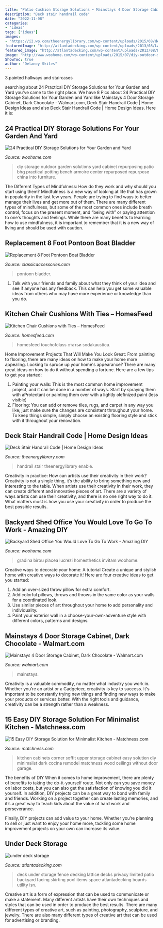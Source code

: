 ```yaml
---
title: "Patio Cushion Storage Solutions ~ Mainstays 4 Door Storage Cabinet, Dark Chocolate"
description: "Deck stair handrail code"
date: "2022-11-08"
categories:
- "ideas"
tags: ["ideas"]
images:
- "https://i2.wp.com/theenergylibrary.com/wp-content/uploads/2015/08/deck-stair-handrail-code-1280x962.jpg"
featuredImage: "http://atlantadecking.com/wp-content/uploads/2013/08/Lattice-storage-under-deck-26.jpg"
featured_image: "http://atlantadecking.com/wp-content/uploads/2013/08/Lattice-storage-under-deck-26.jpg"
image: "http://www.woohome.com/wp-content/uploads/2015/07/diy-outdoor-storage-ideas-woohome-16.jpg"
ShowToc: true
author: "Delaney Skiles"
---
```



3.painted hallways and staircases

	

		
searching about 24 Practical DIY Storage Solutions for Your Garden and Yard you've came to the right place. We have 8 Pics about 24 Practical DIY Storage Solutions for Your Garden and Yard like Mainstays 4 Door Storage Cabinet, Dark Chocolate - Walmart.com, Deck Stair Handrail Code | Home Design Ideas and also Deck Stair Handrail Code | Home Design Ideas. Here it is:
		
    
## 24 Practical DIY Storage Solutions For Your Garden And Yard

<img loading=lazy src="http://www.woohome.com/wp-content/uploads/2015/07/diy-outdoor-storage-ideas-woohome-16.jpg" onerror="this.onerror=null;this.src='https://tse1.mm.bing.net/th?id=OIP.I-rWU0F5lRjuGKNghoApwAHaJ4&amp;pid=15.1';" alt="24 Practical DIY Storage Solutions for Your Garden and Yard">

_Source: woohome.com_

>diy storage outdoor garden solutions yard cabinet repurposing patio bhg practical potting bench armoire center repurposed repurpose china into furniture. 

	

The Different Types of Mindfulness: How do they work and why should you start using them?
Mindfulness is a new way of looking at life that has grown in popularity in the last few years. People are trying to find ways to better manage their lives and get more out of them. There are many different types of mindfulness, but some of the most common ones include breath control, focus on the present moment, and “being with” or paying attention to one's thoughts and feelings. While there are many benefits to learning how to use mindfulness, it is important to remember that it is a new way of living and should be used with caution.

    
## Replacement 8 Foot Pontoon Boat Bladder

<img loading=lazy src="https://classicaccessories.com/media/catalog/product/cache/691480a725bd6297ac26353ca50f420e/a/a/aa439e7d4951a20f439c835c7a0c5e17d2122a86473c91c954e442e2d61167a0.jpeg" onerror="this.onerror=null;this.src='https://tse3.mm.bing.net/th?id=OIP.FwROy-tLcDyBORyXESptowAAAA&amp;pid=15.1';" alt="Replacement 8 Foot Pontoon Boat Bladder">

_Source: classicaccessories.com_

>pontoon bladder. 

	

1. Talk with your friends and family about what they think of your idea and see if anyone has any feedback. This can help you get some valuable ideas from others who may have more experience or knowledge than you do.

    
## Kitchen Chair Cushions With Ties – HomesFeed

<img loading=lazy src="https://homesfeed.com/wp-content/uploads/2015/10/Lovely-Kitchen-Chair-And-Its-Three-Kinds-Of-Cushions-750x750.jpg" onerror="this.onerror=null;this.src='https://tse3.mm.bing.net/th?id=OIP._5cCnDQYNcCL1mmoDgWeUwHaHa&amp;pid=15.1';" alt="Kitchen Chair Cushions with Ties – HomesFeed">

_Source: homesfeed.com_

>homesfeed touchofclass статьи sodakaustica. 

	

Home Improvement Projects That Will Make You Look Great: From painting to flooring, there are many ideas on how to make your home more appealing.
Looking to spruce up your home's appearance? There are many great ideas on how to do it without spending a fortune. Here are a few tips to get you started:
1. Painting your walls: This is the most common home improvement project, and it can be done in a number of ways. Start by spraying them with aProtectant or painting them over with a lightly olefinized paint (less visible) 
2. Flooring: You can add or remove tiles, rugs, and carpet in any way you like; just make sure the changes are consistent throughout your home. To keep things simple, simply choose an existing flooring style and stick with it throughout your renovation.

    
## Deck Stair Handrail Code | Home Design Ideas

<img loading=lazy src="https://i2.wp.com/theenergylibrary.com/wp-content/uploads/2015/08/deck-stair-handrail-code-1280x962.jpg" onerror="this.onerror=null;this.src='https://tse1.mm.bing.net/th?id=OIP.ZnCcJYHsY_STDz0GZgK4VAHaFk&amp;pid=15.1';" alt="Deck Stair Handrail Code | Home Design Ideas">

_Source: theenergylibrary.com_

>handrail stair theenergylibrary enable. 

	

Creativity in practice: How can artists use their creativity in their work?
Creativity is not a single thing, it’s the ability to bring something new and interesting to the table. When artists use their creativity in their work, they can create different and innovative pieces of art. There are a variety of ways artists can use their creativity, and there is no one right way to do it. What matters most is how you use your creativity in order to produce the best possible results.

    
## Backyard Shed Office You Would Love To Go To Work - Amazing DIY

<img loading=lazy src="https://www.woohome.com/wp-content/uploads/2015/12/Backyard-Cottage-Office-4.jpg" onerror="this.onerror=null;this.src='https://tse1.mm.bing.net/th?id=OIP.Ojualb3D59rvT3EqY-InEAHaKf&amp;pid=15.1';" alt="Backyard Shed Office You Would Love To Go To Work - Amazing DIY">

_Source: woohome.com_

>gradina birou placea lucrezi homesthetics invitam woohome. 

	

Creative ways to decorate your home: A tutorial
Create a unique and stylish home with creative ways to decorate it! Here are four creative ideas to get you started: 
1. Add an over-sized throw pillow for extra comfort.
2. Add colorful pillows, throws and throws in the same color as your walls for a coordinated look. 
3. Use similar pieces of art throughout your home to add personality and individuality. 
4. Paint your exterior wall in a choose-your-own-adventure style with different colors, patterns and designs.

    
## Mainstays 4 Door Storage Cabinet, Dark Chocolate - Walmart.com

<img loading=lazy src="https://i5.walmartimages.com/asr/319a1a61-c6f9-4fd8-85a4-e5514358d765_1.66b52955382a8afced3cf481cafd2160.jpeg" onerror="this.onerror=null;this.src='https://tse2.mm.bing.net/th?id=OIP.cB64gx6xEXlfwL0jQ_n2-QHaHa&amp;pid=15.1';" alt="Mainstays 4 Door Storage Cabinet, Dark Chocolate - Walmart.com">

_Source: walmart.com_

>mainstays. 

	

Creativity is a valuable commodity, no matter what industry you work in. Whether you're an artist or a Gadgeteer, creativity is key to success. It's important to be constantly trying new things and finding new ways to make your products or services better. With the right tools and guidance, creativity can be a strength rather than a weakness.

    
## 15 Easy DIY Storage Solution For Minimalist Kitchen - Matchness.com

<img loading=lazy src="https://i0.wp.com/matchness.com/wp-content/uploads/2018/01/Soffit-Cabinets-1.jpg?resize=820%2C1207" onerror="this.onerror=null;this.src='https://tse2.mm.bing.net/th?id=OIP.-kNyC4VD7-Ja_kFDjsVXsgHaK5&amp;pid=15.1';" alt="15 Easy DIY Storage Solution for Minimalist Kitchen - Matchness.com">

_Source: matchness.com_

>kitchen cabinets corner soffit upper storage cabinet easy solution diy minimalist dark cocina remodel matchness wood ceilings without door garage. 

	

The benefits of DIY
When it comes to home improvement, there are plenty of benefits to taking the do-it-yourself route. Not only can you save money on labor costs, but you can also get the satisfaction of knowing you did it yourself.
In addition, DIY projects can be a great way to bond with family and friends. Working on a project together can create lasting memories, and it’s a great way to teach kids about the value of hard work and perseverance.

Finally, DIY projects can add value to your home. Whether you’re planning to sell or just want to enjoy your home more, tackling some home improvement projects on your own can increase its value.

    
## Under Deck Storage

<img loading=lazy src="http://atlantadecking.com/wp-content/uploads/2013/08/Lattice-storage-under-deck-26.jpg" onerror="this.onerror=null;this.src='https://tse2.mm.bing.net/th?id=OIP.llzl3NaIa3s_K6HzJqg6sQHaFn&amp;pid=15.1';" alt="under deck storage">

_Source: atlantadecking.com_

>deck under storage fence decking lattice decks privacy limited patio backyard facing skirting pool items space atlantadecking boards utility isn. 

	

Creative art is a form of expression that can be used to communicate or make a statement. Many different artists have their own techniques and styles that can be used in order to produce the best results. There are many different types of creative art, such as painting, photography, sculpture, and jewelry. There are also many different types of creative art that can be used for advertising or branding.

